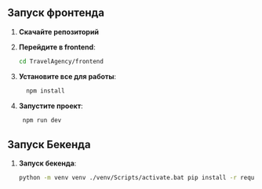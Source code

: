 ## Запуск фронтенда

1. **Скачайте репозиторий**

2.  **Перейдите в frontend**:
     ```bash
     cd TravelAgency/frontend
     ```
3. **Установите все для работы**:
   ```bash
     npm install
     ```
4. **Запустите проект**:
    ```bash
     npm run dev
     ```
## Запуск Бекенда

1.  **Запуск бекенда**:
     ```bash
     python -m venv venv ./venv/Scripts/activate.bat pip install -r requirements.txt python main.py
     ```
